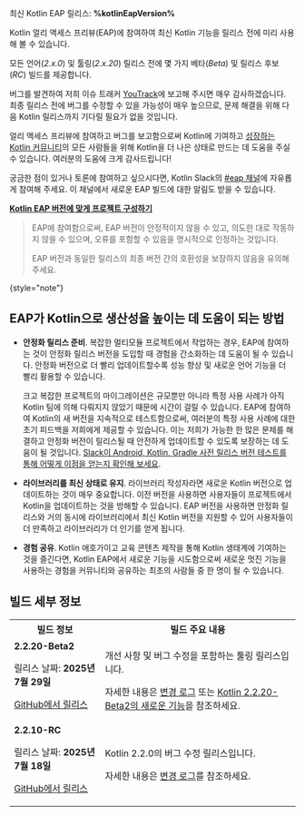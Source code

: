 [//]: # (title: Kotlin 얼리 액세스 프리뷰 참여)

<tldr>
    <p>최신 Kotlin EAP 릴리스: <strong>%kotlinEapVersion%</strong></p>
</tldr>

Kotlin 얼리 액세스 프리뷰(EAP)에 참여하여 최신 Kotlin 기능을 릴리스 전에 미리 사용해 볼 수 있습니다.

모든 언어(_2.x.0_) 및 툴링(_2.x.20_) 릴리스 전에 몇 가지 베타(_Beta_) 및 릴리스 후보(_RC_) 빌드를 제공합니다.

버그를 발견하여 저희 이슈 트래커 [YouTrack](https://kotl.in/issue)에 보고해 주시면 매우 감사하겠습니다. 최종 릴리스 전에 버그를 수정할 수 있을 가능성이 매우 높으므로, 문제 해결을 위해 다음 Kotlin 릴리스까지 기다릴 필요가 없을 것입니다.

얼리 액세스 프리뷰에 참여하고 버그를 보고함으로써 Kotlin에 기여하고 [성장하는 Kotlin 커뮤니티](https://kotlinlang.org/community/)의 모든 사람들을 위해 Kotlin을 더 나은 상태로 만드는 데 도움을 주실 수 있습니다. 여러분의 도움에 크게 감사드립니다!

궁금한 점이 있거나 토론에 참여하고 싶으시다면, Kotlin Slack의 [#eap 채널](https://app.slack.com/client/T09229ZC6/C0KLZSCHF)에 자유롭게 참여해 주세요. 이 채널에서 새로운 EAP 빌드에 대한 알림도 받을 수 있습니다.

**[Kotlin EAP 버전에 맞게 프로젝트 구성하기](configure-build-for-eap.md)**

> EAP에 참여함으로써, EAP 버전이 안정적이지 않을 수 있고, 의도한 대로 작동하지 않을 수 있으며, 오류를 포함할 수 있음을 명시적으로 인정하는 것입니다.
>
> EAP 버전과 동일한 릴리스의 최종 버전 간의 호환성을 보장하지 않음을 유의해 주세요.
>
{style="note"}

## EAP가 Kotlin으로 생산성을 높이는 데 도움이 되는 방법

*   **안정화 릴리스 준비**. 복잡한 멀티모듈 프로젝트에서 작업하는 경우, EAP에 참여하는 것이 안정화 릴리스 버전을 도입할 때 경험을 간소화하는 데 도움이 될 수 있습니다. 안정화 버전으로 더 빨리 업데이트할수록 성능 향상 및 새로운 언어 기능을 더 빨리 활용할 수 있습니다.

    크고 복잡한 프로젝트의 마이그레이션은 규모뿐만 아니라 특정 사용 사례가 아직 Kotlin 팀에 의해 다뤄지지 않았기 때문에 시간이 걸릴 수 있습니다. EAP에 참여하여 Kotlin의 새 버전을 지속적으로 테스트함으로써, 여러분의 특정 사용 사례에 대한 초기 피드백을 저희에게 제공할 수 있습니다. 이는 저희가 가능한 한 많은 문제를 해결하고 안정화 버전이 릴리스될 때 안전하게 업데이트할 수 있도록 보장하는 데 도움이 될 것입니다. [Slack이 Android, Kotlin, Gradle 사전 릴리스 버전 테스트를 통해 어떻게 이점을 얻는지 확인해 보세요](https://slack.engineering/shadow-jobs/).
*   **라이브러리를 최신 상태로 유지**. 라이브러리 작성자라면 새로운 Kotlin 버전으로 업데이트하는 것이 매우 중요합니다. 이전 버전을 사용하면 사용자들이 프로젝트에서 Kotlin을 업데이트하는 것을 방해할 수 있습니다. EAP 버전을 사용하면 안정화 릴리스와 거의 동시에 라이브러리에서 최신 Kotlin 버전을 지원할 수 있어 사용자들이 더 만족하고 라이브러리가 더 인기를 얻게 됩니다.
*   **경험 공유**. Kotlin 애호가이고 교육 콘텐츠 제작을 통해 Kotlin 생태계에 기여하는 것을 즐긴다면, Kotlin EAP에서 새로운 기능을 시도함으로써 새로운 멋진 기능을 사용하는 경험을 커뮤니티와 공유하는 최초의 사람들 중 한 명이 될 수 있습니다.

## 빌드 세부 정보

<!-- _현재 미리 보기 버전은 없습니다._ -->

<table>
    <tr>
        <th>빌드 정보</th>
        <th>빌드 주요 내용</th>
    </tr>
    <tr>
        <td><strong>2.2.20-Beta2</strong>
            <p>릴리스 날짜: <strong>2025년 7월 29일</strong></p>
            <p><a href="https://github.com/JetBrains/kotlin/releases/tag/v2.2.20-Beta2" target="_blank">GitHub에서 릴리스</a></p>
        </td>
        <td>
            <p>개선 사항 및 버그 수정을 포함하는 툴링 릴리스입니다.</p>
            <p>자세한 내용은 <a href="https://github.com/JetBrains/kotlin/releases/tag/v2.2.20-Beta2">변경 로그</a> 또는 <a href="whatsnew-eap.md">Kotlin 2.2.20-Beta2의 새로운 기능</a>을 참조하세요.</p>
        </td>
    </tr>
    <tr>
        <td><strong>2.2.10-RC</strong>
            <p>릴리스 날짜: <strong>2025년 7월 18일</strong></p>
            <p><a href="https://github.com/JetBrains/kotlin/releases/tag/v2.2.10-RC" target="_blank">GitHub에서 릴리스</a></p>
        </td>
        <td>
            <p>Kotlin 2.2.0의 버그 수정 릴리스입니다.</p>
            <p>자세한 내용은 <a href="https://github.com/JetBrains/kotlin/releases/tag/v2.2.10-RC">변경 로그</a>를 참조하세요.</p>
        </td>
    </tr>
</table>